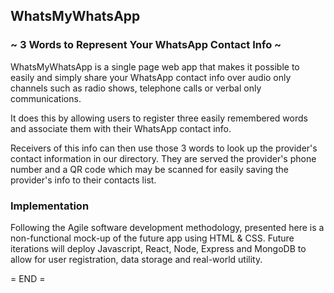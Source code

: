 ## WhatsMyWhatsApp

<h3>~ 3 Words to Represent Your WhatsApp Contact Info ~</h3>

WhatsMyWhatsApp is a single page web app that makes it possible to easily and simply share your WhatsApp contact info over audio only channels such as radio shows, telephone calls or verbal only communications.

It does this by allowing users to register three easily remembered words and associate them with their WhatsApp contact info.

Receivers of this info can then use those 3 words to look up the provider's contact information in our directory. They are served the provider's phone number and a QR code which may be scanned for easily saving the provider's info to their contacts list.

<h3>Implementation</h3>

Following the Agile software development methodology, presented here is a non-functional mock-up of the future app using HTML & CSS. Future iterations will deploy Javascript, React, Node, Express and MongoDB to allow for user registration, data storage and real-world utility.

= END =
